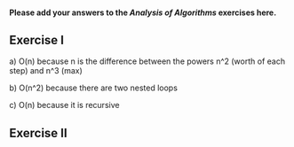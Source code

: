 #### Please add your answers to the ***Analysis of  Algorithms*** exercises here.

## Exercise I

a) O(n) because n is the difference between the powers n^2 (worth of each step) and n^3 (max)

b) O(n^2) because there are two nested loops

c) O(n) because it is recursive

## Exercise II


